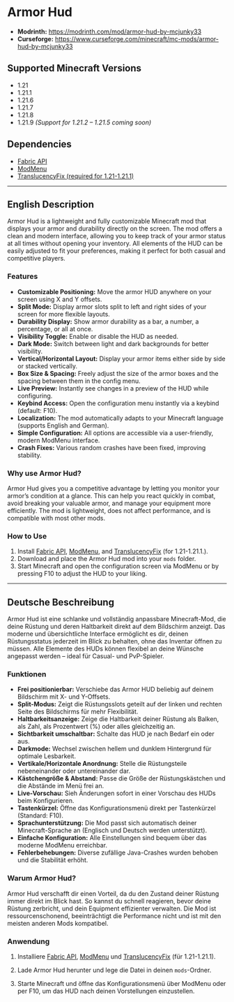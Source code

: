 # Armor Hud

- **Modrinth:** https://modrinth.com/mod/armor-hud-by-mcjunky33  
- **Curseforge:** https://www.curseforge.com/minecraft/mc-mods/armor-hud-by-mcjunky33  

## Supported Minecraft Versions

- 1.21
- 1.21.1
- 1.21.6
- 1.21.7
- 1.21.8
- 1.21.9
*(Support for 1.21.2 – 1.21.5 coming soon)*

## Dependencies

- [Fabric API](https://modrinth.com/mod/fabric-api)
- [ModMenu](https://modrinth.com/mod/modmenu)
- [TranslucencyFix (required for 1.21-1.21.1)](https://modrinth.com/mod/translucencyfix/)

---

## English Description

Armor Hud is a lightweight and fully customizable Minecraft mod that displays your armor and durability directly on the screen. The mod offers a clean and modern interface, allowing you to keep track of your armor status at all times without opening your inventory. All elements of the HUD can be easily adjusted to fit your preferences, making it perfect for both casual and competitive players.

### Features

- **Customizable Positioning:** Move the armor HUD anywhere on your screen using X and Y offsets.
- **Split Mode:** Display armor slots split to left and right sides of your screen for more flexible layouts.
- **Durability Display:** Show armor durability as a bar, a number, a percentage, or all at once.
- **Visibility Toggle:** Enable or disable the HUD as needed.
- **Dark Mode:** Switch between light and dark backgrounds for better visibility.
- **Vertical/Horizontal Layout:** Display your armor items either side by side or stacked vertically.
- **Box Size & Spacing:** Freely adjust the size of the armor boxes and the spacing between them in the config menu.
- **Live Preview:** Instantly see changes in a preview of the HUD while configuring.
- **Keybind Access:** Open the configuration menu instantly via a keybind (default: F10).
- **Localization:** The mod automatically adapts to your Minecraft language (supports English and German).
- **Simple Configuration:** All options are accessible via a user-friendly, modern ModMenu interface.
- **Crash Fixes:** Various random crashes have been fixed, improving stability.

### Why use Armor Hud?

Armor Hud gives you a competitive advantage by letting you monitor your armor’s condition at a glance. This can help you react quickly in combat, avoid breaking your valuable armor, and manage your equipment more efficiently. The mod is lightweight, does not affect performance, and is compatible with most other mods.

### How to Use

1. Install [Fabric API](https://modrinth.com/mod/fabric-api), [ModMenu](https://modrinth.com/mod/modmenu), and [TranslucencyFix](https://modrinth.com/mod/translucencyfix/) (for 1.21-1.21.1.).
2. Download and place the Armor Hud mod into your `mods` folder.
3. Start Minecraft and open the configuration screen via ModMenu or by pressing F10 to adjust the HUD to your liking.

---

## Deutsche Beschreibung

Armor Hud ist eine schlanke und vollständig anpassbare Minecraft-Mod, die deine Rüstung und deren Haltbarkeit direkt auf dem Bildschirm anzeigt. Das moderne und übersichtliche Interface ermöglicht es dir, deinen Rüstungsstatus jederzeit im Blick zu behalten, ohne das Inventar öffnen zu müssen. Alle Elemente des HUDs können flexibel an deine Wünsche angepasst werden – ideal für Casual- und PvP-Spieler.

### Funktionen

- **Frei positionierbar:** Verschiebe das Armor HUD beliebig auf deinem Bildschirm mit X- und Y-Offsets.
- **Split-Modus:** Zeigt die Rüstungsslots geteilt auf der linken und rechten Seite des Bildschirms für mehr Flexibilität.
- **Haltbarkeitsanzeige:** Zeige die Haltbarkeit deiner Rüstung als Balken, als Zahl, als Prozentwert (%) oder alles gleichzeitig an.
- **Sichtbarkeit umschaltbar:** Schalte das HUD je nach Bedarf ein oder aus.
- **Darkmode:** Wechsel zwischen hellem und dunklem Hintergrund für optimale Lesbarkeit.
- **Vertikale/Horizontale Anordnung:** Stelle die Rüstungsteile nebeneinander oder untereinander dar.
- **Kästchengröße & Abstand:** Passe die Größe der Rüstungskästchen und die Abstände im Menü frei an.
- **Live-Vorschau:** Sieh Änderungen sofort in einer Vorschau des HUDs beim Konfigurieren.
- **Tastenkürzel:** Öffne das Konfigurationsmenü direkt per Tastenkürzel (Standard: F10).
- **Sprachunterstützung:** Die Mod passt sich automatisch deiner Minecraft-Sprache an (Englisch und Deutsch werden unterstützt).
- **Einfache Konfiguration:** Alle Einstellungen sind bequem über das moderne ModMenu erreichbar.
- **Fehlerbehebungen:** Diverse zufällige Java-Crashes wurden behoben und die Stabilität erhöht.

### Warum Armor Hud?

Armor Hud verschafft dir einen Vorteil, da du den Zustand deiner Rüstung immer direkt im Blick hast. So kannst du schnell reagieren, bevor deine Rüstung zerbricht, und dein Equipment effizienter verwalten. Die Mod ist ressourcenschonend, beeinträchtigt die Performance nicht und ist mit den meisten anderen Mods kompatibel.

### Anwendung

1. Installiere [Fabric API](https://modrinth.com/mod/fabric-api), [ModMenu](https://modrinth.com/mod/modmenu) und [TranslucencyFix](https://modrinth.com/mod/translucencyfix/) (für 1.21-1.21.1).
2. Lade Armor Hud herunter und lege die Datei in deinen `mods`-Ordner.

3. Starte Minecraft und öffne das Konfigurationsmenü über ModMenu oder per F10, um das HUD nach deinen Vorstellungen einzustellen.
